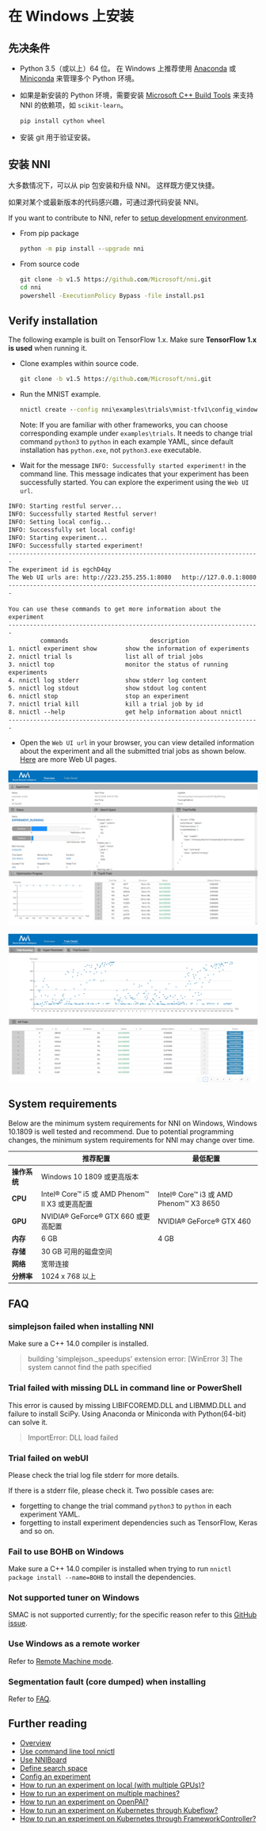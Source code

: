 # 在 Windows 上安装

## 先决条件

* Python 3.5（或以上）64 位。 在 Windows 上推荐使用 [Anaconda](https://www.anaconda.com/products/individual) 或 [Miniconda](https://docs.conda.io/en/latest/miniconda.html) 来管理多个 Python 环境。

* 如果是新安装的 Python 环境，需要安装 [Microsoft C++ Build Tools](https://visualstudio.microsoft.com/visual-cpp-build-tools/) 来支持 NNI 的依赖项，如 `scikit-learn`。

    ```bat
    pip install cython wheel
    ```

* 安装 git 用于验证安装。

## 安装 NNI

大多数情况下，可以从 pip 包安装和升级 NNI。 这样既方便又快捷。

如果对某个或最新版本的代码感兴趣，可通过源代码安装 NNI。

If you want to contribute to NNI, refer to [setup development environment](SetupNniDeveloperEnvironment.md).

* From pip package

    ```bat
    python -m pip install --upgrade nni
    ```

* From source code

    ```bat
    git clone -b v1.5 https://github.com/Microsoft/nni.git
    cd nni
    powershell -ExecutionPolicy Bypass -file install.ps1
    ```

## Verify installation

The following example is built on TensorFlow 1.x. Make sure **TensorFlow 1.x is used** when running it.

* Clone examples within source code.

    ```bat
    git clone -b v1.5 https://github.com/Microsoft/nni.git
    ```

* Run the MNIST example.

    ```bat
    nnictl create --config nni\examples\trials\mnist-tfv1\config_windows.yml
    ```

    Note:  If you are familiar with other frameworks, you can choose corresponding example under `examples\trials`. It needs to change trial command `python3` to `python` in each example YAML, since default installation has `python.exe`, not `python3.exe` executable.

* Wait for the message `INFO: Successfully started experiment!` in the command line. This message indicates that your experiment has been successfully started. You can explore the experiment using the `Web UI url`.

```text
INFO: Starting restful server...
INFO: Successfully started Restful server!
INFO: Setting local config...
INFO: Successfully set local config!
INFO: Starting experiment...
INFO: Successfully started experiment!
-----------------------------------------------------------------------
The experiment id is egchD4qy
The Web UI urls are: http://223.255.255.1:8080   http://127.0.0.1:8080
-----------------------------------------------------------------------

You can use these commands to get more information about the experiment
-----------------------------------------------------------------------
         commands                       description
1. nnictl experiment show        show the information of experiments
2. nnictl trial ls               list all of trial jobs
3. nnictl top                    monitor the status of running experiments
4. nnictl log stderr             show stderr log content
5. nnictl log stdout             show stdout log content
6. nnictl stop                   stop an experiment
7. nnictl trial kill             kill a trial job by id
8. nnictl --help                 get help information about nnictl
-----------------------------------------------------------------------
```

* Open the `Web UI url` in your browser, you can view detailed information about the experiment and all the submitted trial jobs as shown below. [Here](../Tutorial/WebUI.md) are more Web UI pages.

![overview](../../img/webui_overview_page.png)

![detail](../../img/webui_trialdetail_page.png)

## System requirements

Below are the minimum system requirements for NNI on Windows, Windows 10.1809 is well tested and recommend. Due to potential programming changes, the minimum system requirements for NNI may change over time.

|          | 推荐配置                                      | 最低配置                                  |
| -------- | ----------------------------------------- | ------------------------------------- |
| **操作系统** | Windows 10 1809 或更高版本                     |                                       |
| **CPU**  | Intel® Core™ i5 或 AMD Phenom™ II X3 或更高配置 | Intel® Core™ i3 或 AMD Phenom™ X3 8650 |
| **GPU**  | NVIDIA® GeForce® GTX 660 或更高配置            | NVIDIA® GeForce® GTX 460              |
| **内存**   | 6 GB                                      | 4 GB                                  |
| **存储**   | 30 GB 可用的磁盘空间                             |                                       |
| **网络**   | 宽带连接                                      |                                       |
| **分辨率**  | 1024 x 768 以上                             |                                       |

## FAQ

### simplejson failed when installing NNI

Make sure a C++ 14.0 compiler is installed.
> building 'simplejson._speedups' extension error: [WinError 3] The system cannot find the path specified

### Trial failed with missing DLL in command line or PowerShell

This error is caused by missing LIBIFCOREMD.DLL and LIBMMD.DLL and failure to install SciPy. Using Anaconda or Miniconda with Python(64-bit) can solve it.
> ImportError: DLL load failed

### Trial failed on webUI

Please check the trial log file stderr for more details.

If there is a stderr file, please check it. Two possible cases are:

* forgetting to change the trial command `python3` to `python` in each experiment YAML.
* forgetting to install experiment dependencies such as TensorFlow, Keras and so on.

### Fail to use BOHB on Windows

Make sure a C++ 14.0 compiler is installed when trying to run `nnictl package install --name=BOHB` to install the dependencies.

### Not supported tuner on Windows

SMAC is not supported currently; for the specific reason refer to this [GitHub issue](https://github.com/automl/SMAC3/issues/483).

### Use Windows as a remote worker

Refer to [Remote Machine mode](../TrainingService/RemoteMachineMode.md).

### Segmentation fault (core dumped) when installing

Refer to [FAQ](FAQ.md).

## Further reading

* [Overview](../Overview.md)
* [Use command line tool nnictl](Nnictl.md)
* [Use NNIBoard](WebUI.md)
* [Define search space](SearchSpaceSpec.md)
* [Config an experiment](ExperimentConfig.md)
* [How to run an experiment on local (with multiple GPUs)?](../TrainingService/LocalMode.md)
* [How to run an experiment on multiple machines?](../TrainingService/RemoteMachineMode.md)
* [How to run an experiment on OpenPAI?](../TrainingService/PaiMode.md)
* [How to run an experiment on Kubernetes through Kubeflow?](../TrainingService/KubeflowMode.md)
* [How to run an experiment on Kubernetes through FrameworkController?](../TrainingService/FrameworkControllerMode.md)
